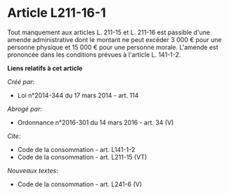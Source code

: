 # Article L211-16-1

Tout manquement aux articles L. 211-15 et L. 211-16 est passible d'une amende administrative dont le montant ne peut excéder
3 000 € pour une personne physique et 15 000 € pour une personne morale. L'amende est prononcée dans les conditions prévues à
l'article L. 141-1-2.

**Liens relatifs à cet article**

_Créé par_:

  - Loi n°2014-344 du 17 mars 2014 - art. 114

_Abrogé par_:

  - Ordonnance n°2016-301 du 14 mars 2016 - art. 34 (V)

_Cite_:

  - Code de la consommation - art. L141-1-2
  - Code de la consommation - art. L211-15 (VT)

_Nouveaux textes_:

  - Code de la consommation - art. L241-6 (V)
